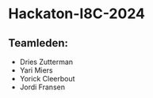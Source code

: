 # Hackaton-I8C-2024

## Teamleden:
- Dries Zutterman
- Yari Miers
- Yorick Cleerbout
- Jordi Fransen
